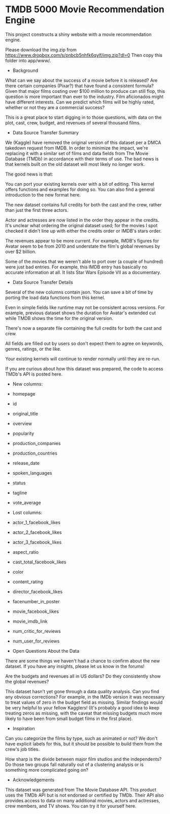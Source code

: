 # TMDB 5000 Movie Recommendation Engine
This project constructs a shiny website with a movie recommendation engine.

Please download the img.zip from https://www.dropbox.com/s/pnbcb5nhfk6qylf/img.zip?dl=0
Then copy this folder into app/www/.

+ Background

What can we say about the success of a movie before it is released? Are there certain companies (Pixar?) that have found a consistent formula? Given that major films costing over $100 million to produce can still flop, this question is more important than ever to the industry. Film aficionados might have different interests. Can we predict which films will be highly rated, whether or not they are a commercial success?

This is a great place to start digging in to those questions, with data on the plot, cast, crew, budget, and revenues of several thousand films.

+ Data Source Transfer Summary

We (Kaggle) have removed the original version of this dataset per a DMCA takedown request from IMDB. In order to minimize the impact, we're replacing it with a similar set of films and data fields from The Movie Database (TMDb) in accordance with their terms of use. The bad news is that kernels built on the old dataset will most likely no longer work.

The good news is that:

You can port your existing kernels over with a bit of editing. This kernel offers functions and examples for doing so. You can also find a general introduction to the new format here.

The new dataset contains full credits for both the cast and the crew, rather than just the first three actors.

Actor and actresses are now listed in the order they appear in the credits. It's unclear what ordering the original dataset used; for the movies I spot checked it didn't line up with either the credits order or IMDB's stars order.

The revenues appear to be more current. For example, IMDB's figures for Avatar seem to be from 2010 and understate the film's global revenues by over $2 billion.

Some of the movies that we weren't able to port over (a couple of hundred) were just bad entries. For example, this IMDB entry has basically no accurate information at all. It lists Star Wars Episode VII as a documentary.

+ Data Source Transfer Details

Several of the new columns contain json. You can save a bit of time by porting the load data functions from this kernel.

Even in simple fields like runtime may not be consistent across versions. For example, previous dataset shows the duration for Avatar's extended cut while TMDB shows the time for the original version.

There's now a separate file containing the full credits for both the cast and crew.

All fields are filled out by users so don't expect them to agree on keywords, genres, ratings, or the like.

Your existing kernels will continue to render normally until they are re-run.

If you are curious about how this dataset was prepared, the code to access TMDb's API is posted here.

+ New columns:

+ homepage

+ id

+ original_title

+ overview

+ popularity

+ production_companies

+ production_countries

+ release_date

+ spoken_languages

+ status

+ tagline

+ vote_average

+ Lost columns:

+ actor_1_facebook_likes

+ actor_2_facebook_likes

+ actor_3_facebook_likes

+ aspect_ratio

+ cast_total_facebook_likes

+ color

+ content_rating

+ director_facebook_likes

+ facenumber_in_poster

+ movie_facebook_likes

+ movie_imdb_link

+ num_critic_for_reviews

+ num_user_for_reviews

+ Open Questions About the Data

There are some things we haven't had a chance to confirm about the new dataset. If you have any insights, please let us know in the forums!

Are the budgets and revenues all in US dollars? Do they consistently show the global revenues?

This dataset hasn't yet gone through a data quality analysis. Can you find any obvious corrections? For example, in the IMDb version it was necessary to treat values of zero in the budget field as missing. Similar findings would be very helpful to your fellow Kagglers! (It's probably a good idea to keep treating zeros as missing, with the caveat that missing budgets much more likely to have been from small budget films in the first place).

+ Inspiration

Can you categorize the films by type, such as animated or not? We don't have explicit labels for this, but it should be possible to build them from the crew's job titles.

How sharp is the divide between major film studios and the independents? Do those two groups fall naturally out of a clustering analysis or is something more complicated going on?

+ Acknowledgements

This dataset was generated from The Movie Database API. This product uses the TMDb API but is not endorsed or certified by TMDb. Their API also provides access to data on many additional movies, actors and actresses, crew members, and TV shows. You can try it for yourself here.
